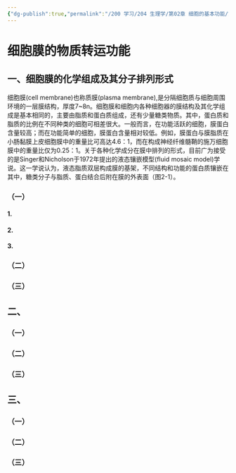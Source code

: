 ```yaml
---
{"dg-publish":true,"permalink":"/200 学习/204 生理学/第02章 细胞的基本功能/第1节 细胞膜的物质转运功能/细胞膜的物质转运功能/","title":"细胞膜的物质转运功能","created":"2024-03-04T15:41:01.105+08:00","updated":"2024-03-04T15:41:37.129+08:00"}
---
```


# 细胞膜的物质转运功能
## 一、细胞膜的化学组成及其分子排列形式
细胞膜(cell membrane)也称质膜(plasma membrane),是分隔细胞质与细胞周围环境的一层膜结构，厚度7~8n。细胞膜和细胞内各种细胞器的膜结构及其化学组成是基本相同的，主要由脂质和蛋白质组成，还有少量糖类物质。其中，蛋白质和脂质的比例在不同种类的细胞可相差很大。一般而言，在功能活跃的细胞，膜蛋白含量较高；而在功能简单的细胞，膜蛋白含量相对较低。例如，膜蛋白与膜脂质在小肠黏膜上皮细胞膜中的重量比可高达4.6：1，而在构成神经纤维髓鞘的施万细胞膜中的重量比仅为0.25：1。关于各种化学成分在膜中排列的形式，目前广为接受的是Singer和Nicholson于1972年提出的液态镶嵌模型(fluid mosaic model)学说。这一学说认为，液态脂质双层构成膜的基架，不同结构和功能的蛋白质镶嵌在其中，糖类分子与脂质、蛋白结合后附在膜的外表面（图2-1）。
### （一）
#### 1.
#### 2.
#### 3.
### （二）
### （三）
## 二、
### （一）
### （二）
### （三）
## 三、
### （一）
### （二）
### （三）